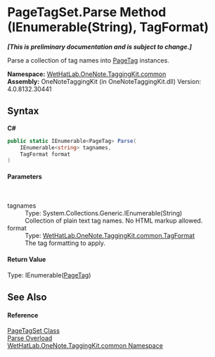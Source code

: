 # PageTagSet.Parse Method (IEnumerable(String), TagFormat)
 _**\[This is preliminary documentation and is subject to change.\]**_

Parse a collection of tag names into <a href="81c6e496-d51e-9c76-3ed6-ab5e11c9381c.md">PageTag</a> instances.

**Namespace:**&nbsp;<a href="bcdbab9c-63d1-48a4-6937-af53fb8d9a55.md">WetHatLab.OneNote.TaggingKit.common</a><br />**Assembly:**&nbsp;OneNoteTaggingKit (in OneNoteTaggingKit.dll) Version: 4.0.8132.30441

## Syntax

**C#**<br />
``` C#
public static IEnumerable<PageTag> Parse(
	IEnumerable<string> tagnames,
	TagFormat format
)
```


#### Parameters
&nbsp;<dl><dt>tagnames</dt><dd>Type: System.Collections.Generic.IEnumerable(String)<br />Collection of plain text tag names. No HTML markup allowed.</dd><dt>format</dt><dd>Type: <a href="ed0ea409-6792-79fa-783f-d7f38c3207b6.md">WetHatLab.OneNote.TaggingKit.common.TagFormat</a><br />The tag formatting to apply.</dd></dl>

#### Return Value
Type: IEnumerable(<a href="81c6e496-d51e-9c76-3ed6-ab5e11c9381c.md">PageTag</a>)

## See Also


#### Reference
<a href="554491c7-28c3-9873-8c41-84e47e982ada.md">PageTagSet Class</a><br /><a href="59569848-f3a4-11da-50c5-eec5a4e441c3.md">Parse Overload</a><br /><a href="bcdbab9c-63d1-48a4-6937-af53fb8d9a55.md">WetHatLab.OneNote.TaggingKit.common Namespace</a><br />
